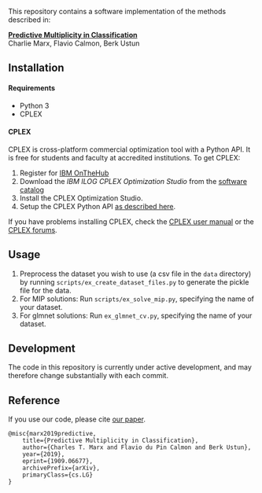 This repository contains a software implementation of the methods described in:

[**Predictive Multiplicity in Classification**](https://arxiv.org/abs/1909.06677)    
Charlie Marx, Flavio Calmon, Berk Ustun

## Installation

#### Requirements

- Python 3
- CPLEX

#### CPLEX

CPLEX is cross-platform commercial optimization tool with a Python API. It is free for students and faculty at accredited institutions. To get CPLEX:

1. Register for [IBM OnTheHub](https://ibm.onthehub.com/WebStore/Account/VerifyEmailDomain.aspx)
2. Download the *IBM ILOG CPLEX Optimization Studio* from the [software catalog](https://ibm.onthehub.com/WebStore/ProductSearchOfferingList.aspx?srch=CPLEX)
3. Install the CPLEX Optimization Studio.
4. Setup the CPLEX Python API [as described here](https://www.ibm.com/support/knowledgecenter/SSSA5P_12.8.0/ilog.odms.cplex.help/CPLEX/GettingStarted/topics/set_up/Python_setup.html).

If you have problems installing CPLEX, check the [CPLEX user manual](http://www-01.ibm.com/support/knowledgecenter/SSSA5P/welcome) or the [CPLEX forums](https://www.ibm.com/developerworks/community/forums/html/forum?id=11111111-0000-0000-0000-000000002059). 
 
## Usage

1. Preprocess the dataset you wish to use (a csv file in the `data` directory) by running `scripts/ex_create_dataset_files.py` to generate the pickle file for the data. 
2. For MIP solutions: Run `scripts/ex_solve_mip.py`, specifying the name of your dataset. 
3. For glmnet solutions: Run `ex_glmnet_cv.py`, specifying the name of your dataset. 
 
## Development

The code in this repository is currently under active development, and may therefore change substantially with each commit.   
   
## Reference

If you use our code, please cite [our paper](https://arxiv.org/abs/1909.06677).

```
@misc{marx2019predictive,
    title={Predictive Multiplicity in Classification},
    author={Charles T. Marx and Flavio du Pin Calmon and Berk Ustun},
    year={2019},
    eprint={1909.06677},
    archivePrefix={arXiv},
    primaryClass={cs.LG}
}
```
